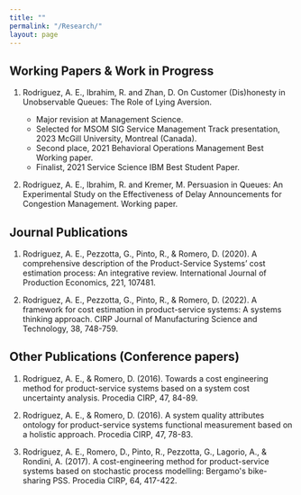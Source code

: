 ```yaml
---
title: ""
permalink: "/Research/"
layout: page
---
```


## Working Papers & Work in Progress

1. Rodriguez, A. E., Ibrahim, R. and Zhan, D. On Customer (Dis)honesty in Unobservable Queues: The Role of Lying Aversion.
   * Major revision at Management Science.
   * Selected for MSOM SIG Service Management Track presentation, 2023 McGill University, Montreal (Canada).
   * Second place, 2021 Behavioral Operations Management Best Working paper.
   * Finalist, 2021 Service Science IBM Best Student Paper.

2. Rodriguez, A. E., Ibrahim, R. and  Kremer, M. Persuasion in Queues: An Experimental Study on the Effectiveness of Delay Announcements for Congestion Management. Working paper.


## Journal Publications

1. Rodriguez, A. E., Pezzotta, G., Pinto, R., & Romero, D. (2020). A comprehensive description of the Product-Service Systems’ cost estimation process: An integrative review. International Journal of Production Economics, 221, 107481.

2. Rodriguez, A. E., Pezzotta, G., Pinto, R., & Romero, D. (2022). A framework for cost estimation in product-service systems: A systems thinking approach. CIRP Journal of Manufacturing Science and Technology, 38, 748-759.

   
## Other Publications (Conference papers)

1. Rodriguez, A. E., & Romero, D. (2016). Towards a cost engineering method for product-service systems based on a system cost uncertainty analysis. Procedia CIRP, 47, 84-89.

2. Rodriguez, A. E., & Romero, D. (2016). A system quality attributes ontology for product-service systems functional measurement based on a holistic approach. Procedia CIRP, 47, 78-83.
   
3. Rodriguez, A. E., Romero, D., Pinto, R., Pezzotta, G., Lagorio, A., & Rondini, A. (2017). A cost-engineering method for product-service systems based on stochastic process modelling: Bergamo's bike-sharing PSS. Procedia CIRP, 64, 417-422.





